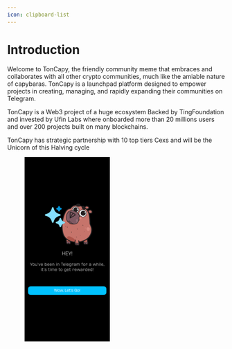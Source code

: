 ```yaml
---
icon: clipboard-list
---
```


# Introduction

Welcome to TonCapy, the friendly community meme that embraces and collaborates with all other crypto communities, much like the amiable nature of capybaras. TonCapy is a launchpad platform designed to empower projects in creating, managing, and rapidly expanding their communities on Telegram.

TonCapy is a Web3 project of a huge ecosystem Backed by TingFoundation and invested by Ufin Labs where onboarded more than 20 millions users and over 200 projects built on many blockchains.&#x20;

TonCapy has strategic partnership with 10 top tiers Cexs and will be the Unicorn of this Halving cycle

<figure><img src=".gitbook/assets/1 Welcome.png" alt=""><figcaption></figcaption></figure>
